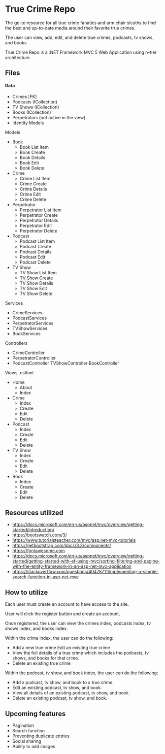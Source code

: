 # True Crime Repo
The go-to resource for all true crime fanatics and arm chair sleuths to find the best and up-to-date media around their favorite true crimes.

The user can view, add, edit, and delete true crimes, podcasts, tv shows, and books.

True Crime Repo is a .NET Framework MVC 5 Web Application using n-tier architecture.

##	Files
#### Data
- Crimes [FK]
- Podcasts (ICollection)
- TV Shows (ICollection)
- Books (ICollection)
- Perpetrators (not active in the view)
- Identity Models

Models
- Book
	- Book List Item
	- Book Create
	- Book Details
	- Book Edit
	- Book Delete
- Crime
	- Crime List Item
	- Crime Create
	- Crime Details
	- Crime Edit
	- Crime Delete
- Perpetrator
	- Perpetrator List Item
	- Perpetrator Create
	- Perpetrator Details
	- Perpetrator Edit
	- Perpetrator Delete
- Podcast
	- Podcast List Item
	- Podcast Create
	- Podcast Details
	- Podcast Edit
	- Podcast Delete
- TV Show
	- TV Show List Item
	- TV Show Create
	- TV Show Details
	- TV Show Edit
	- TV Show Delete

Services 

 - CrimeServices
 - PodcastServices 
 - PerpetratorServices 
 - TVShowServices
 - BookServices

Controllers

 - CrimeController 
 - PerpetratorController 
 - PodcastController
   TVShowController 
   BookController

Views .csthml
 - Home 
	 - About
	 - Index
 - Crime
	 - Index
	 - Create
	 - Edit
	 - Delete 
 - Podcast
	 - Index
	 - Create
	 - Edit
	 - Delete  
 - TV Show 
	 - Index
	 - Create
	 - Edit
	 - Delete 
 - Book 
	 - Index
	 - Create
	 - Edit
	 - Delete 

## Resources utilized

 - https://docs.microsoft.com/en-us/aspnet/mvc/overview/getting-started/introduction/
 - https://bootswatch.com/3/
 - https://www.tutorialsteacher.com/mvc/asp.net-mvc-tutorials
 - https://getbootstrap.com/docs/3.3/components/
 - https://fontawesome.com
 - https://docs.microsoft.com/en-us/aspnet/mvc/overview/getting-started/getting-started-with-ef-using-mvc/sorting-filtering-and-paging-with-the-entity-framework-in-an-asp-net-mvc-application
 - https://stackoverflow.com/questions/40478711/implementing-a-simple-search-function-in-asp-net-mvc

## How to utilize
Each user must create an account to have access to the site.

User will click the register button and create an account.

Once registered, the user can view the crimes index, podcasts index, tv shows index, and books index.

Within the crime index, the user can do the following:

 - Add a new true crime Edit an existing true crime 
 - View the full details of a true crime which includes the podcasts, tv shows, and books for that crime. 
 - Delete an existing true crime

Within the podcast, tv show, and book index, the user can do the following:

 - Add a podcast, tv show, and book to a true crime.
 - Edit an existing podcast, tv show, and book.
 - View all details of an existing podcast, tv show, and book.
 - Delete an existing podcast, tv show, and book.


## Upcoming features
- Pagination
- Search function
- Preventing duplicate entries
- Social sharing
- Ability to add images
